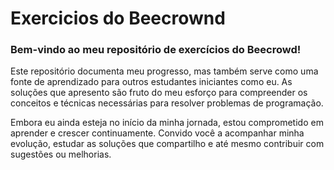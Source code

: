 # Exercicios do Beecrownd

### Bem-vindo ao meu repositório de exercícios do Beecrowd!

Este repositório documenta meu progresso, mas também serve como uma fonte de aprendizado para outros estudantes iniciantes como eu. As soluções que apresento são fruto do meu esforço para compreender os conceitos e técnicas necessárias para resolver problemas de programação.

Embora eu ainda esteja no início da minha jornada, estou comprometido em aprender e crescer continuamente. Convido você a acompanhar minha evolução, estudar as soluções que compartilho e até mesmo contribuir com sugestões ou melhorias.
